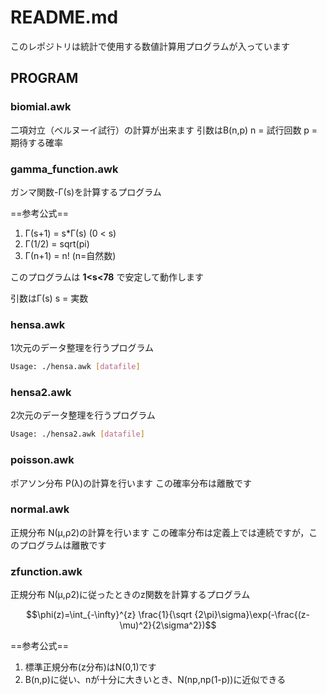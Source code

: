 # README.md
このレポジトリは統計で使用する数値計算用プログラムが入っています

## PROGRAM
### biomial.awk
二項対立（ベルヌーイ試行）の計算が出来ます
引数はB(n,p)
n = 試行回数
p = 期待する確率

### gamma_function.awk
ガンマ関数-Γ(s)を計算するプログラム

==参考公式==
1. Γ(s+1) = s*Γ(s) (0 < s)
2. Γ(1/2) = sqrt(pi)
3. Γ(n+1) = n! (n=自然数)

このプログラムは **1<s<78** で安定して動作します

引数はΓ(s)
s = 実数

### hensa.awk
1次元のデータ整理を行うプログラム
```bash
Usage: ./hensa.awk [datafile]
```

### hensa2.awk
2次元のデータ整理を行うプログラム
```bash
Usage: ./hensa2.awk [datafile]
``` 

### poisson.awk 
ポアソン分布 P(λ)の計算を行います
この確率分布は離散です

### normal.awk
正規分布 N(μ,ρ2)の計算を行います
この確率分布は定義上では連続ですが，このプログラムは離散です

### zfunction.awk
正規分布 N(μ,ρ2)に従ったときのz関数を計算するプログラム

$$\phi(z)=\int_{-\infty}^{z} \frac{1}{\sqrt {2\pi}\sigma}\exp(-\frac{(z-\mu)^2}{2\sigma^2})$$

==参考公式==
1. 標準正規分布(z分布)はN(0,1)です
2. B(n,p)に従い、nが十分に大きいとき、N(np,np(1-p))に近似できる
